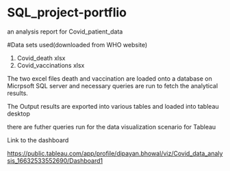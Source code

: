 # SQL_project-portflio
 an analysis report for Covid_patient_data
 
 #Data sets used(downloaded from WHO website)
 1) Covid_death xlsx
 2) Covid_vaccinations xlsx
 
 The two excel files death and vaccination  are loaded onto a database on Micrpsoft SQL server and necessary queries are run 
 to fetch the analytical results.
 
 The Output results are exported into various tables and loaded into tableau desktop
 
 there are futher queries run for the data visualization scenario for Tableau
 
 Link to the dashboard
 
 https://public.tableau.com/app/profile/dipayan.bhowal/viz/Covid_data_analysis_16632533552690/Dashboard1
